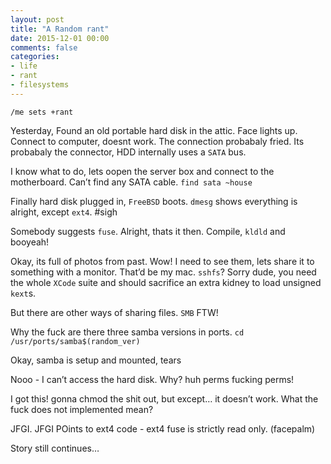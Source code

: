 ```yaml
---
layout: post
title: "A Random rant"
date: 2015-12-01 00:00
comments: false
categories:
- life
- rant
- filesystems
---
```


```
/me sets +rant
```
Yesterday, Found an old portable hard disk in the attic. Face lights up. Connect to computer, doesnt work. The connection probabaly fried. Its probabaly the connector, HDD internally uses a `SATA` bus.

I know what to do, lets oopen the server box and connect to the motherboard. Can’t find any SATA cable. `find sata ~house`

Finally hard disk plugged in, `FreeBSD` boots. `dmesg` shows everything is alright, except `ext4`. #sigh

Somebody suggests `fuse`. Alright, thats it then. Compile, `kldld` and booyeah!

Okay, its full of photos from past. Wow! I need to see them, lets share it to something with a monitor. That’d be my mac. `sshfs`? Sorry dude, you need the whole `XCode` suite and should sacrifice an extra kidney to load unsigned `kext`s.

But there are other ways of sharing files. `SMB` FTW!

Why the fuck are there three samba versions in ports. `cd /usr/ports/samba$(random_ver)`

Okay, samba is setup and mounted, tears

Nooo - I can’t access the hard disk. Why? huh perms fucking perms!

I got this! gonna chmod the shit out, but except… it doesn’t work. What the fuck does not implemented mean?

JFGI. JFGI POints to ext4 code - ext4 fuse is strictly read only. (facepalm)

Story still continues…
